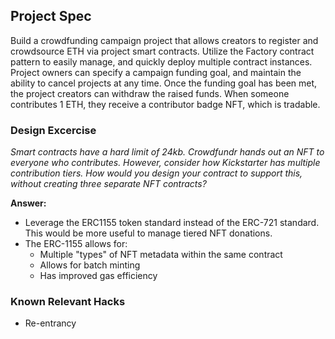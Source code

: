 ## Project Spec
 Build a crowdfunding campaign project that allows creators to register and crowdsource ETH via project smart contracts. Utilize the Factory contract pattern to easily manage, and quickly deploy multiple contract instances. Project owners can specify a campaign funding goal, and maintain the ability to cancel projects at any time. Once the funding goal has been met, the project creators can withdraw the raised funds. When someone contributes 1 ETH, they receive a contributor badge NFT, which is tradable.
 
### Design Excercise
*Smart contracts have a hard limit of 24kb. Crowdfundr hands out an NFT to everyone who contributes. However, consider how Kickstarter has multiple contribution tiers. How would you design your contract to support this, without creating three separate NFT contracts?*

**Answer:**
* Leverage the ERC1155 token standard instead of the ERC-721 standard. This would be more useful to manage tiered NFT donations.
* The ERC-1155 allows for:
    * Multiple "types" of NFT metadata within the same contract
    * Allows for batch minting
    * Has improved gas efficiency

### Known Relevant Hacks

 - Re-entrancy